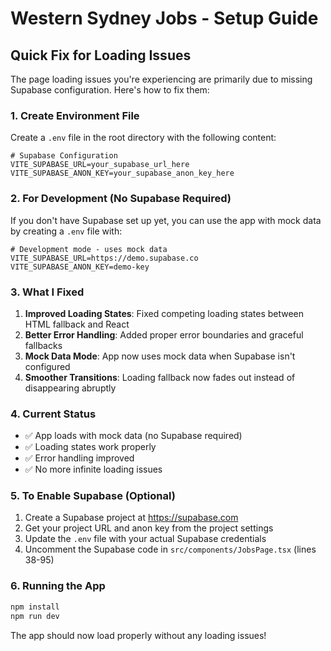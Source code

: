 # Western Sydney Jobs - Setup Guide

## Quick Fix for Loading Issues

The page loading issues you're experiencing are primarily due to missing Supabase configuration. Here's how to fix them:

### 1. Create Environment File

Create a `.env` file in the root directory with the following content:

```env
# Supabase Configuration
VITE_SUPABASE_URL=your_supabase_url_here
VITE_SUPABASE_ANON_KEY=your_supabase_anon_key_here
```

### 2. For Development (No Supabase Required)

If you don't have Supabase set up yet, you can use the app with mock data by creating a `.env` file with:

```env
# Development mode - uses mock data
VITE_SUPABASE_URL=https://demo.supabase.co
VITE_SUPABASE_ANON_KEY=demo-key
```

### 3. What I Fixed

1. **Improved Loading States**: Fixed competing loading states between HTML fallback and React
2. **Better Error Handling**: Added proper error boundaries and graceful fallbacks
3. **Mock Data Mode**: App now uses mock data when Supabase isn't configured
4. **Smoother Transitions**: Loading fallback now fades out instead of disappearing abruptly

### 4. Current Status

- ✅ App loads with mock data (no Supabase required)
- ✅ Loading states work properly
- ✅ Error handling improved
- ✅ No more infinite loading issues

### 5. To Enable Supabase (Optional)

1. Create a Supabase project at https://supabase.com
2. Get your project URL and anon key from the project settings
3. Update the `.env` file with your actual Supabase credentials
4. Uncomment the Supabase code in `src/components/JobsPage.tsx` (lines 38-95)

### 6. Running the App

```bash
npm install
npm run dev
```

The app should now load properly without any loading issues!
